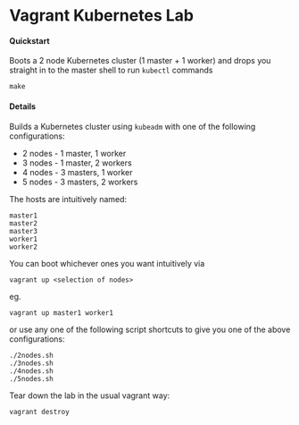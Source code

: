 Vagrant Kubernetes Lab
======================

#### Quickstart

Boots a 2 node Kubernetes cluster (1 master + 1 worker) and drops you straight in to the master shell to run `kubectl` commands

`make`

#### Details

Builds a Kubernetes cluster using `kubeadm` with one of the following configurations:

- 2 nodes - 1 master, 1 worker
- 3 nodes - 1 master, 2 workers
- 4 nodes - 3 masters, 1 worker
- 5 nodes - 3 masters, 2 workers

The hosts are intuitively named:

```
master1
master2
master3
worker1
worker2
```

You can boot whichever ones you want intuitively via

```
vagrant up <selection of nodes>
```

eg.

```
vagrant up master1 worker1
```

or use any one of the following script shortcuts to give you one of the above configurations:

```
./2nodes.sh
./3nodes.sh
./4nodes.sh
./5nodes.sh
```

Tear down the lab in the usual vagrant way:

```
vagrant destroy
```

